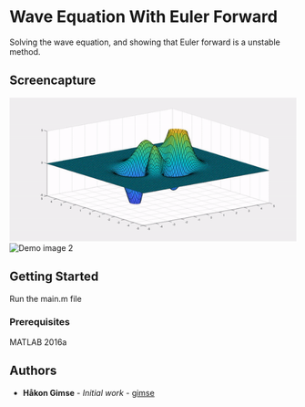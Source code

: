 # Wave Equation With Euler Forward

Solving the wave equation, and showing that Euler forward is a unstable
method.

## Screencapture

![Demo image 1](demo1.gif)
![Demo image 2](demo2.gif)

## Getting Started

Run the main.m file

### Prerequisites

MATLAB 2016a

## Authors

* **Håkon Gimse** - *Initial work* - [gimse](https://github.com/gimse)

